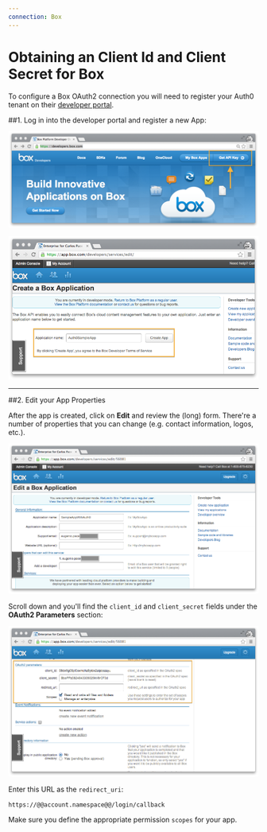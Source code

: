 ```yaml
---
connection: Box
---
```


# Obtaining an Client Id and Client Secret for Box

To configure a Box OAuth2 connection you will need to register your Auth0 tenant on their [developer portal](https://developers.box.com/).

##1. Log in into the developer portal and register a new App:

![](/media/articles/connections/social/box/box-register-1.png)

![](/media/articles/connections/social/box/box-register-2.png)

---

##2. Edit your App Properties

After the app is created, click on __Edit__ and review the (long) form. There're a number of properties that you can change (e.g. contact information, logos, etc.).

![](/media/articles/connections/social/box/box-register-3.png)

Scroll down and you'll find the `client_id` and `client_secret` fields under the __OAuth2 Parameters__ section:

![](/media/articles/connections/social/box/box-register-4.png)

Enter this URL as the `redirect_uri`:

	https://@@account.namespace@@/login/callback

Make sure you define the appropriate permission `scopes` for your app.

